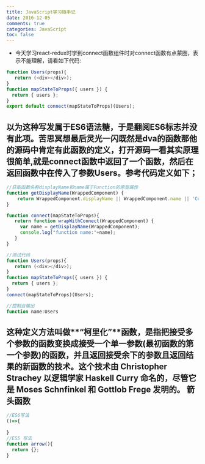 ```yaml
---
title: JavaScript学习随手记
date: 2016-12-05
comments: true
categories: JavaScript
toc: false 
---
```


- 今天学习react-redux时学到connect函数组件时对connect函数有点蒙圈，表示不能理解，请看如下代码:
```javascript
function Users(props){
   return (<div></div>);
}
function mapStateToProps({ users }) {
  return { users };
}
export default connect(mapStateToProps)(Users);
```
<!--more-->
以为这种写发属于ES6语法糖，于是翻阅ES6标志并没有此项。苦思冥想最后灵光一闪既然是dva的函数那他的源码中肯定有此函数的定义，打开源码一看其实原理很简单,就是connect函数中返回了一个函数，然后在返回函数中在传入了参数Users。参考代码定义如下；
- 
```javascript
//获取函数名称displayName和name属于Function的原型属性
function getDisplayName(WrappedComponent) {
    return WrappedComponent.displayName || WrappedComponent.name || 'Component'
}

function connect(mapStateToProps){
   return function wrapWithConnect(WrappedComponent) {
	 var name = getDisplayName(WrappedComponent);
	 console.log("function name:"+name);
   }
}

//测试代码
function Users(props){
   return (<div></div>);
}
function mapStateToProps({ users }) {
  return { users };
}
connect(mapStateToProps)(Users);

//控制台输出
function name:Users
```
这种定义方法叫做**“柯里化”**函数，是指把接受多个参数的函数变换成接受一个单一参数(最初函数的第一个参数)的函数，并且返回接受余下的参数且返回结果的新函数的技术。这个技术由 Christopher Strachey 以逻辑学家 Haskell Curry 命名的，尽管它是 Moses Schnfinkel 和 Gottlob Frege 发明的。
**箭头函数**
- 
```javascript
//ES6写法
()=>{
	
}
//ES5 写法
function arrow(){
  return {}; 
}
```